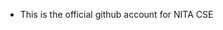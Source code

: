 - This is the official github account for NITA CSE

<!---
CSE-NITA/CSE-NITA is a ✨ special ✨ repository because its `README.md` (this file) appears on your GitHub profile.
You can click the Preview link to take a look at your changes.
--->
